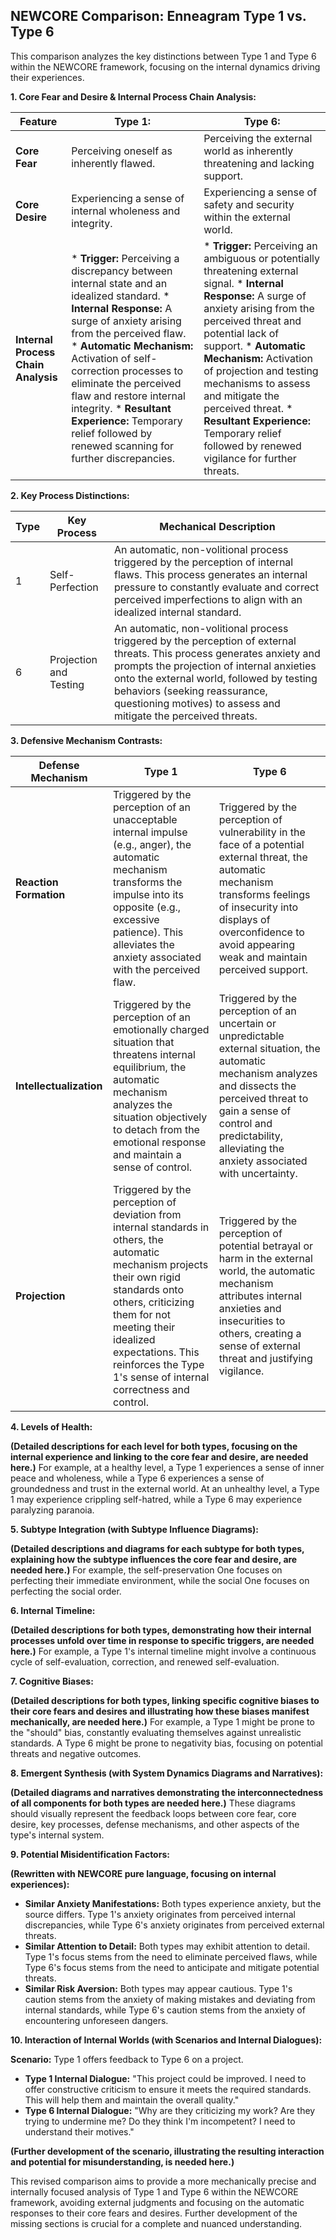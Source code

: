 ## NEWCORE Comparison: Enneagram Type 1 vs. Type 6

This comparison analyzes the key distinctions between Type 1 and Type 6 within the NEWCORE framework, focusing on the internal dynamics driving their experiences.

**1. Core Fear and Desire & Internal Process Chain Analysis:**

| Feature | Type 1:  | Type 6:  |
|---|---|---|
| **Core Fear** | Perceiving oneself as inherently flawed. | Perceiving the external world as inherently threatening and lacking support. |
| **Core Desire** | Experiencing a sense of internal wholeness and integrity. | Experiencing a sense of safety and security within the external world. |
| **Internal Process Chain Analysis** |  * **Trigger:** Perceiving a discrepancy between internal state and an idealized standard.  * **Internal Response:**  A surge of anxiety arising from the perceived flaw. * **Automatic Mechanism:**  Activation of self-correction processes to eliminate the perceived flaw and restore internal integrity. * **Resultant Experience:**  Temporary relief followed by renewed scanning for further discrepancies.  | * **Trigger:** Perceiving an ambiguous or potentially threatening external signal. * **Internal Response:** A surge of anxiety arising from the perceived threat and potential lack of support. * **Automatic Mechanism:** Activation of projection and testing mechanisms to assess and mitigate the perceived threat.  * **Resultant Experience:** Temporary relief followed by renewed vigilance for further threats. |


**2. Key Process Distinctions:**

| Type | Key Process | Mechanical Description |
|---|---|---|
| 1 | Self-Perfection | An automatic, non-volitional process triggered by the perception of internal flaws. This process generates an internal pressure to constantly evaluate and correct perceived imperfections to align with an idealized internal standard.  |
| 6 | Projection and Testing | An automatic, non-volitional process triggered by the perception of external threats. This process generates anxiety and prompts the projection of internal anxieties onto the external world, followed by testing behaviors (seeking reassurance, questioning motives) to assess and mitigate the perceived threats. |


**3. Defensive Mechanism Contrasts:**

| Defense Mechanism | Type 1 | Type 6 |
|---|---|---|
| **Reaction Formation** | Triggered by the perception of an unacceptable internal impulse (e.g., anger), the automatic mechanism transforms the impulse into its opposite (e.g., excessive patience). This alleviates the anxiety associated with the perceived flaw. | Triggered by the perception of vulnerability in the face of a potential external threat, the automatic mechanism transforms feelings of insecurity into displays of overconfidence to avoid appearing weak and maintain perceived support. |
| **Intellectualization** | Triggered by the perception of an emotionally charged situation that threatens internal equilibrium, the automatic mechanism analyzes the situation objectively to detach from the emotional response and maintain a sense of control. | Triggered by the perception of an uncertain or unpredictable external situation, the automatic mechanism analyzes and dissects the perceived threat to gain a sense of control and predictability, alleviating the anxiety associated with uncertainty. |
| **Projection** | Triggered by the perception of deviation from internal standards in others, the automatic mechanism projects their own rigid standards onto others, criticizing them for not meeting their idealized expectations. This reinforces the Type 1's sense of internal correctness and control. | Triggered by the perception of potential betrayal or harm in the external world, the automatic mechanism attributes internal anxieties and insecurities to others, creating a sense of external threat and justifying vigilance. |

**4. Levels of Health:**

**(Detailed descriptions for each level for both types, focusing on the internal experience and linking to the core fear and desire, are needed here.)**  For example, at a healthy level, a Type 1 experiences a sense of inner peace and wholeness, while a Type 6 experiences a sense of groundedness and trust in the external world. At an unhealthy level, a Type 1 may experience crippling self-hatred, while a Type 6 may experience paralyzing paranoia.

**5. Subtype Integration (with Subtype Influence Diagrams):**

**(Detailed descriptions and diagrams for each subtype for both types, explaining how the subtype influences the core fear and desire, are needed here.)** For example, the self-preservation One focuses on perfecting their immediate environment, while the social One focuses on perfecting the social order.

**6. Internal Timeline:**

**(Detailed descriptions for both types, demonstrating how their internal processes unfold over time in response to specific triggers, are needed here.)** For example, a Type 1's internal timeline might involve a continuous cycle of self-evaluation, correction, and renewed self-evaluation.

**7. Cognitive Biases:**

**(Detailed descriptions for both types, linking specific cognitive biases to their core fears and desires and illustrating how these biases manifest mechanically, are needed here.)** For example, a Type 1 might be prone to the "should" bias, constantly evaluating themselves against unrealistic standards. A Type 6 might be prone to negativity bias, focusing on potential threats and negative outcomes.


**8. Emergent Synthesis (with System Dynamics Diagrams and Narratives):**

**(Detailed diagrams and narratives demonstrating the interconnectedness of all components for both types are needed here.)** These diagrams should visually represent the feedback loops between core fear, core desire, key processes, defense mechanisms, and other aspects of the type's internal system.

**9. Potential Misidentification Factors:**

**(Rewritten with NEWCORE pure language, focusing on internal experiences):**

* **Similar Anxiety Manifestations:** Both types experience anxiety, but the source differs. Type 1's anxiety originates from perceived internal discrepancies, while Type 6's anxiety originates from perceived external threats.
* **Similar Attention to Detail:** Both types may exhibit attention to detail.  Type 1's focus stems from the need to eliminate perceived flaws, while Type 6's focus stems from the need to anticipate and mitigate potential threats.
* **Similar Risk Aversion:** Both types may appear cautious. Type 1's caution stems from the anxiety of making mistakes and deviating from internal standards, while Type 6's caution stems from the anxiety of encountering unforeseen dangers.


**10. Interaction of Internal Worlds (with Scenarios and Internal Dialogues):**

**Scenario:** Type 1 offers feedback to Type 6 on a project.

* **Type 1 Internal Dialogue:**  "This project could be improved. I need to offer constructive criticism to ensure it meets the required standards.  This will help them and maintain the overall quality."
* **Type 6 Internal Dialogue:** "Why are they criticizing my work? Are they trying to undermine me? Do they think I'm incompetent?  I need to understand their motives."

**(Further development of the scenario, illustrating the resulting interaction and potential for misunderstanding, is needed here.)**

This revised comparison aims to provide a more mechanically precise and internally focused analysis of Type 1 and Type 6 within the NEWCORE framework, avoiding external judgments and focusing on the automatic responses to their core fears and desires. Further development of the missing sections is crucial for a complete and nuanced understanding.
